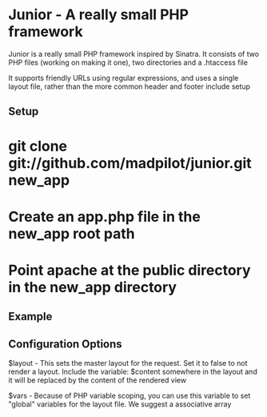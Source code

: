 Junior - A really small PHP framework
=====================================

Junior is a really small PHP framework inspired by Sinatra. It consists of two PHP files (working on making it one), two directories and a .htaccess file

It supports friendly URLs using regular expressions, and uses a single layout file, rather than the more common header and footer include setup

Setup
-----

# git clone git://github.com/madpilot/junior.git new_app
# Create an app.php file in the new_app root path
# Point apache at the public directory in the new_app directory

Example
-------

  <?php
    require_once('lib/junior.php');
    
    function route($request)
    {
      global $vars, $layout;

      if(preg_match("/^$/", $request))
      {
        $layout = "index_layout.php";
        include('views/index.php');
      }
      elseif(preg_match("/^about$/", $request)
      {
        include('views/about.php');
      }
      elseif(preg_match("^/news/(\d+)$", $request, $m))
      {
        $id = $m[1];
        include('views/news.php');
      }
    }
   
    run();
  ?>

Configuration Options
---------------------

$layout - This sets the master layout for the request. Set it to false to not render a layout. Include the variable: $content somewhere in the layout and it will be replaced by the content of the rendered view

$vars - Because of PHP variable scoping, you can use this variable to set "global" variables for the layout file. We suggest a associative array
